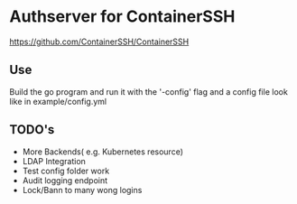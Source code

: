 # Authserver for ContainerSSH
https://github.com/ContainerSSH/ContainerSSH

## Use
Build the go program and run it with the '-config' flag and a config file look like in example/config.yml

## TODO's
- More Backends( e.g. Kubernetes resource)
- LDAP Integration
- Test config folder work
- Audit logging endpoint
- Lock/Bann to many wong logins
